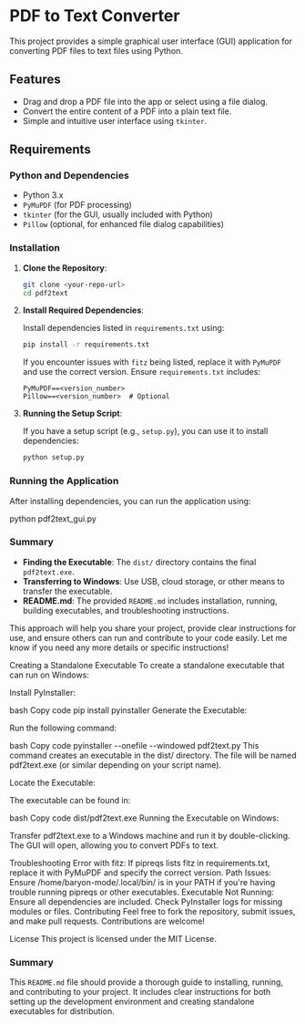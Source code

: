 # PDF to Text Converter

This project provides a simple graphical user interface (GUI) application for converting PDF files to text files using Python.

## Features

- Drag and drop a PDF file into the app or select using a file dialog.
- Convert the entire content of a PDF into a plain text file.
- Simple and intuitive user interface using `tkinter`.

## Requirements

### Python and Dependencies

- Python 3.x
- `PyMuPDF` (for PDF processing)
- `tkinter` (for the GUI, usually included with Python)
- `Pillow` (optional, for enhanced file dialog capabilities)

### Installation

1. **Clone the Repository**:

    ```bash
    git clone <your-repo-url>
    cd pdf2text
    ```

2. **Install Required Dependencies**:

    Install dependencies listed in `requirements.txt` using:

    ```bash
    pip install -r requirements.txt
    ```

    If you encounter issues with `fitz` being listed, replace it with `PyMuPDF` and use the correct version. Ensure `requirements.txt` includes:

    ```plaintext
    PyMuPDF==<version_number>
    Pillow==<version_number>  # Optional
    ```

3. **Running the Setup Script**:

    If you have a setup script (e.g., `setup.py`), you can use it to install dependencies:

    ```bash
    python setup.py
    ```

### Running the Application

After installing dependencies, you can run the application using:


python pdf2text_gui.py

### Summary

- **Finding the Executable**: The `dist/` directory contains the final `pdf2text.exe`.
- **Transferring to Windows**: Use USB, cloud storage, or other means to transfer the executable.
- **README.md**: The provided `README.md` includes installation, running, building executables, and troubleshooting instructions.

This approach will help you share your project, provide clear instructions for use, and ensure others can run and contribute to your code easily. Let me know if you need any more details or specific instructions!

Creating a Standalone Executable
To create a standalone executable that can run on Windows:

Install PyInstaller:

bash
Copy code
pip install pyinstaller
Generate the Executable:

Run the following command:

bash
Copy code
pyinstaller --onefile --windowed pdf2text.py
This command creates an executable in the dist/ directory. The file will be named pdf2text.exe (or similar depending on your script name).

Locate the Executable:

The executable can be found in:

bash
Copy code
dist/pdf2text.exe
Running the Executable on Windows:

Transfer pdf2text.exe to a Windows machine and run it by double-clicking. The GUI will open, allowing you to convert PDFs to text.

Troubleshooting
Error with fitz: If pipreqs lists fitz in requirements.txt, replace it with PyMuPDF and specify the correct version.
Path Issues: Ensure /home/baryon-mode/.local/bin/ is in your PATH if you're having trouble running pipreqs or other executables.
Executable Not Running: Ensure all dependencies are included. Check PyInstaller logs for missing modules or files.
Contributing
Feel free to fork the repository, submit issues, and make pull requests. Contributions are welcome!

License
This project is licensed under the MIT License.


### Summary

This `README.md` file should provide a thorough guide to installing, running, and contributing to your project. It includes clear instructions for both setting up the development environment and creating standalone executables for distribution.



